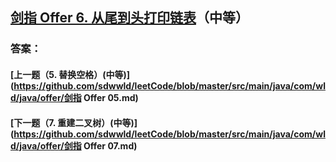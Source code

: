 ## [剑指 Offer 6. 从尾到头打印链表](https://leetcode-cn.com/problems/merge-two-sorted-lists/)（中等）





### 答案：



#### [上一题（5. 替换空格）(中等)](https://github.com/sdwwld/leetCode/blob/master/src/main/java/com/wld/java/offer/剑指 Offer 05.md)

#### [下一题（7. 重建二叉树）(中等)](https://github.com/sdwwld/leetCode/blob/master/src/main/java/com/wld/java/offer/剑指 Offer 07.md)